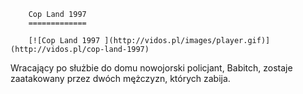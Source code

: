 
        Cop Land 1997 
        =============
        
        [![Cop Land 1997 ](http://vidos.pl/images/player.gif)](http://vidos.pl/cop-land-1997)
        
        
 Wracający po służbie do domu nowojorski policjant, Babitch, zostaje zaatakowany przez dwóch mężczyzn, których zabija.
    